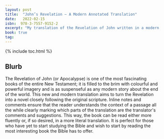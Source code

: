 ```yaml
---
layout: post
title:  "John’s Revelation — A Modern Annotated Translation"
date:   2022-02-15
isbn:  978-3-7557-9152-2
excerpt: "My translation of the Revelation of John written in a modern style with a contemporary book design. Ideal for newcomers to the Bible."
book: true
tag:
---
```


{% include toc.html %}

## Blurb
The Revelation of John (or Apocalypse) is one of the most fascinating books of the entire New Testament; it is filled to the brim with colourful and powerful imagery and is as suspenseful as any modern story about the end of the world. This new and modern translation aims to turn the Revelation into a novel closely following the original scripture. Inline notes and comments ensure that the reader understands the context of a passage all the while clearly marking which parts of the translation are the translator's comments and suggestions. This way, the book can be read either more fluently or, if so desired, in a more literal translation. It is perfect for those who have yet to start studying the Bible and wish to start by reading the most interesting book the Bible has to offer.